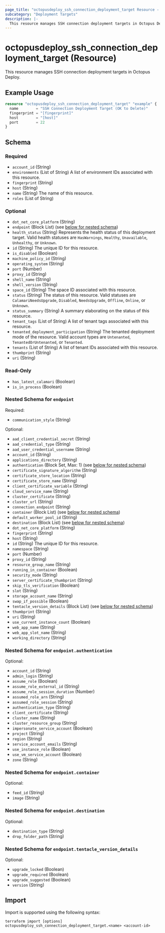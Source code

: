 ```yaml
---
page_title: "octopusdeploy_ssh_connection_deployment_target Resource - terraform-provider-octopusdeploy"
subcategory: "Deployment Targets"
description: |-
  This resource manages SSH connection deployment targets in Octopus Deploy.
---
```


# octopusdeploy_ssh_connection_deployment_target (Resource)

This resource manages SSH connection deployment targets in Octopus Deploy.

## Example Usage

```terraform
resource "octopusdeploy_ssh_connection_deployment_target" "example" {
  name        = "SSH Connection Deployment Target (OK to Delete)"
  fingerprint = "[fingerprint]"
  host        = "[host]"
  port        = 22
}
```
<!-- schema generated by tfplugindocs -->
## Schema

### Required

- `account_id` (String)
- `environments` (List of String) A list of environment IDs associated with this resource.
- `fingerprint` (String)
- `host` (String)
- `name` (String) The name of this resource.
- `roles` (List of String)

### Optional

- `dot_net_core_platform` (String)
- `endpoint` (Block List) (see [below for nested schema](#nestedblock--endpoint))
- `health_status` (String) Represents the health status of this deployment target. Valid health statuses are `HasWarnings`, `Healthy`, `Unavailable`, `Unhealthy`, or `Unknown`.
- `id` (String) The unique ID for this resource.
- `is_disabled` (Boolean)
- `machine_policy_id` (String)
- `operating_system` (String)
- `port` (Number)
- `proxy_id` (String)
- `shell_name` (String)
- `shell_version` (String)
- `space_id` (String) The space ID associated with this resource.
- `status` (String) The status of this resource. Valid statuses are `CalamariNeedsUpgrade`, `Disabled`, `NeedsUpgrade`, `Offline`, `Online`, or `Unknown`.
- `status_summary` (String) A summary elaborating on the status of this resource.
- `tenant_tags` (List of String) A list of tenant tags associated with this resource.
- `tenanted_deployment_participation` (String) The tenanted deployment mode of the resource. Valid account types are `Untenanted`, `TenantedOrUntenanted`, or `Tenanted`.
- `tenants` (List of String) A list of tenant IDs associated with this resource.
- `thumbprint` (String)
- `uri` (String)

### Read-Only

- `has_latest_calamari` (Boolean)
- `is_in_process` (Boolean)

<a id="nestedblock--endpoint"></a>
### Nested Schema for `endpoint`

Required:

- `communication_style` (String)

Optional:

- `aad_client_credential_secret` (String)
- `aad_credential_type` (String)
- `aad_user_credential_username` (String)
- `account_id` (String)
- `applications_directory` (String)
- `authentication` (Block Set, Max: 1) (see [below for nested schema](#nestedblock--endpoint--authentication))
- `certificate_signature_algorithm` (String)
- `certificate_store_location` (String)
- `certificate_store_name` (String)
- `client_certificate_variable` (String)
- `cloud_service_name` (String)
- `cluster_certificate` (String)
- `cluster_url` (String)
- `connection_endpoint` (String)
- `container` (Block List) (see [below for nested schema](#nestedblock--endpoint--container))
- `default_worker_pool_id` (String)
- `destination` (Block List) (see [below for nested schema](#nestedblock--endpoint--destination))
- `dot_net_core_platform` (String)
- `fingerprint` (String)
- `host` (String)
- `id` (String) The unique ID for this resource.
- `namespace` (String)
- `port` (Number)
- `proxy_id` (String)
- `resource_group_name` (String)
- `running_in_container` (Boolean)
- `security_mode` (String)
- `server_certificate_thumbprint` (String)
- `skip_tls_verification` (Boolean)
- `slot` (String)
- `storage_account_name` (String)
- `swap_if_possible` (Boolean)
- `tentacle_version_details` (Block List) (see [below for nested schema](#nestedblock--endpoint--tentacle_version_details))
- `thumbprint` (String)
- `uri` (String)
- `use_current_instance_count` (Boolean)
- `web_app_name` (String)
- `web_app_slot_name` (String)
- `working_directory` (String)

<a id="nestedblock--endpoint--authentication"></a>
### Nested Schema for `endpoint.authentication`

Optional:

- `account_id` (String)
- `admin_login` (String)
- `assume_role` (Boolean)
- `assume_role_external_id` (String)
- `assume_role_session_duration` (Number)
- `assumed_role_arn` (String)
- `assumed_role_session` (String)
- `authentication_type` (String)
- `client_certificate` (String)
- `cluster_name` (String)
- `cluster_resource_group` (String)
- `impersonate_service_account` (Boolean)
- `project` (String)
- `region` (String)
- `service_account_emails` (String)
- `use_instance_role` (Boolean)
- `use_vm_service_account` (Boolean)
- `zone` (String)


<a id="nestedblock--endpoint--container"></a>
### Nested Schema for `endpoint.container`

Optional:

- `feed_id` (String)
- `image` (String)


<a id="nestedblock--endpoint--destination"></a>
### Nested Schema for `endpoint.destination`

Optional:

- `destination_type` (String)
- `drop_folder_path` (String)


<a id="nestedblock--endpoint--tentacle_version_details"></a>
### Nested Schema for `endpoint.tentacle_version_details`

Optional:

- `upgrade_locked` (Boolean)
- `upgrade_required` (Boolean)
- `upgrade_suggested` (Boolean)
- `version` (String)

## Import

Import is supported using the following syntax:

```shell
terraform import [options] octopusdeploy_ssh_connection_deployment_target.<name> <account-id>
```

